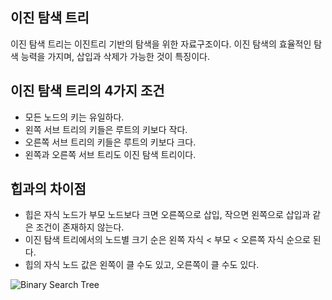 ## 이진 탐색 트리

이진 탐색 트리는 이진트리 기반의 탐색을 위한 자료구조이다. 이진 탐색의 효율적인 탐색 능력을 가지며, 삽입과 삭제가 가능한 것이 특징이다.

## 이진 탐색 트리의 4가지 조건

- 모든 노드의 키는 유일하다.
- 왼쪽 서브 트리의 키들은 루트의 키보다 작다.
- 오른쪽 서브 트리의 키들은 루트의 키보다 크다.
- 왼쪽과 오른쪽 서브 트리도 이진 탐색 트리이다.

## 힙과의 차이점

- 힙은 자식 노드가 부모 노드보다 크면 오른쪽으로 삽입, 작으면 왼쪽으로 삽입과 같은 조건이 존재하지 않는다.
- 이진 탐색 트리에서의 노드별 크기 순은 왼쪽 자식 < 부모 < 오른쪽 자식 순으로 된다.
- 힙의 자식 노드 값은 왼쪽이 클 수도 있고, 오른쪽이 클 수도 있다.

![Binary Search Tree](https://upload.wikimedia.org/wikipedia/commons/d/da/Binary_search_tree.svg)
